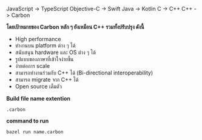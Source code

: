 JavaScript -> TypeScript
Objective-C -> Swift
Java -> Kotlin
C -> C++
C++ -> Carbon

**โดยเป้าหมายของ Carbon หลัก ๆ ยังเหมือน C++ รวมทั้งปรับปรุง ดังนี้**

- High performance
- ทำงานบน platform ต่าง ๆ ได้
- สนับสนุน hardware และ OS ต่าง ๆ ได้
- รูปแบบของภาษาที่เข้าใจง่ายขึ้น
- ง่ายต่อการ scale
- สามารถทำงานร่วมกับ C++ ได้ (Bi-directional interoperability)
- สามารถ migrate จาก C++ ได้
- Open source เต็มตัว


**Build file name extention**

`.carbon`

**command to run**

`bazel run name.carbon`










